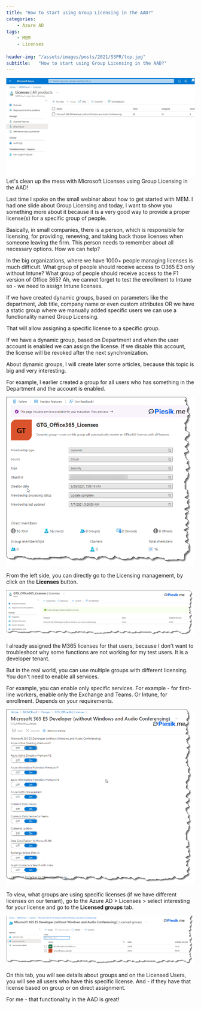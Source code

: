 ```yaml
---
title: "How to start using Group Licensing in the AAD?"
categories:
    - Azure AD
tags:
    - MEM
    - Licenses

header-img: "/assets/images/posts/2021/SSPR/top.jpg"
subtitle:   "How to start using Group Licensing in the AAD?"
---
```

![How to start using Group Licensing in the AAD?](/assets/images/posts/2021/GroupBasedLicensing/top.jpg)Let's clean up the mess with Microsoft Licenses using Group Licensing in the AAD!

Last time I spoke on the small webinar about how to get started with MEM. I had one slide about Group Licensing and today, I want to show you something more about it because it is a very good way to provide a proper license(s) for a specific group of people.

Basically, in small companies, there is a person, which is responsible for licensing, for providing, renewing, and taking back those licenses when someone leaving the firm. This person needs to remember about all necessary options. How we can help?

In the big organizations, where we have 1000+ people managing licenses is much difficult. What group of people should receive access to O365 E3 only without Intune? What group of people should receive access to the F1 version of Office 365? Ah, we cannot forget to test the enrollment to Intune so - we need to assign Intune licenses.

If we have created dynamic groups, based on parameters like the department, Job title, company name or even custom attributes OR we have a static group where we manually added specific users we can use a functionality named Group Licensing.

That will allow assigning a specific license to a specific group.

If we have a dynamic group, based on Department and when the user account is enabled we can assign the license. If we disable this account, the license will be revoked after the next synchronization.

About dynamic groups, I will create later some articles, because this topic is big and very interesting.

For example, I earlier created a group for all users who has something in the Department and the account is enabled.

![How to start using Group Licensing in the AAD?](/assets/images/posts/2021/GroupBasedLicensing/01.png)

From the left side, you can directly go to the Licensing management, by click on the **Licenses** button.

![How to start using Group Licensing in the AAD?](/assets/images/posts/2021/GroupBasedLicensing/02.png)

I already assigned the M365 licenses for that users, because I don't want to troubleshoot why some functions are not working for my test users. It is a developer tenant.

But in the real world, you can use multiple groups with different licensing. You don't need to enable all services.

For example, you can enable only specific services. For example - for first-line workers, enable only the Exchange and Teams. Or Intune, for enrollment. Depends on your requirements.

![How to start using Group Licensing in the AAD?](/assets/images/posts/2021/GroupBasedLicensing/03.png)

To view, what groups are using specific licenses (if we have different licenses on our tenant), go to the Azure AD > Licenses > select interesting for your license and go to the **Licensed groups** tab.

![How to start using Group Licensing in the AAD?](/assets/images/posts/2021/GroupBasedLicensing/04.png)

On this tab, you will see details about groups and on the Licensed Users, you will see all users who have this specific license. And - if they have that license based on group or on direct assignment.

For me - that functionality in the AAD is great!
